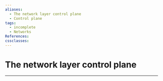 ```yaml
---
aliases:
  - The network layer control plane
  - Control plane
tags:
  - incomplete
  - Networks
References: 
cssclasses:
---
```

# The network layer control plane

***